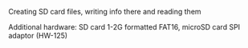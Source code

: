 Creating SD card files, writing info there and reading them

Additional hardware: SD card 1-2G formatted FAT16, microSD card SPI adaptor (HW-125)
